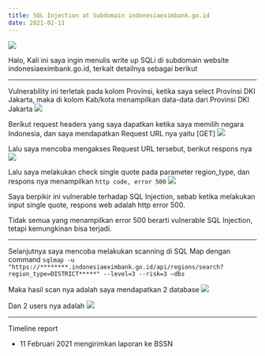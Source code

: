 ```yaml
---
title: SQL Injection at Subdomain indonesiaeximbank.go.id
date: 2021-02-11
---
```


![](https://www.indonesiaeximbank.go.id/site/uploads/logo/5a1b8dd4394a7-59f6af2772d2b-logo.png)

Halo,
Kali ini saya ingin menulis write up SQLi di subdomain website indonesiaeximbank.go.id, terkait detailnya sebagai berikut
___

Vulnerability ini terletak pada kolom Provinsi, ketika saya select Provinsi DKI Jakarta, maka di kolom Kab/kota menampilkan data-data dari Provinsi DKI Jakarta
![](https://buayalaut.co/eximbank/Screenshot_4.png)

Berikut request headers yang saya dapatkan ketika saya memilih negara
Indonesia, dan saya mendapatkan Request URL nya yaitu [GET]
![](https://buayalaut.co/eximbank/Greenshot.png)

Lalu saya mencoba mengakses Request URL tersebut, berikut respons nya
![](https://buayalaut.co/eximbank/000002.png)

Lalu saya melakukan check single quote pada parameter region_type, dan
respons nya menampilkan `http code, error 500`
![](https://buayalaut.co/eximbank/000003.png)

Saya berpikir ini vulnerable terhadap SQL Injection, sebab ketika melakukan
input single quote, respons web adalah http error 500.

Tidak semua yang menampilkan error 500 berarti vulnerable SQL Injection,
tetapi kemungkinan bisa terjadi.

___

Selanjutnya saya mencoba melakukan scanning di SQL Map dengan command
`sqlmap -u "https://********.indonesiaeximbank.go.id/api/regions/search?region_type=DISTRICT*****" --level=3 --risk=3 –dbs`

Maka hasil scan nya adalah saya mendapatkan 2 database
![](https://buayalaut.co/eximbank/000004.png)

Dan 2 users nya adalah
![](https://buayalaut.co/eximbank/000005.png)

___

Timeline report

- 11 Februari 2021 mengirimkan laporan ke BSSN
